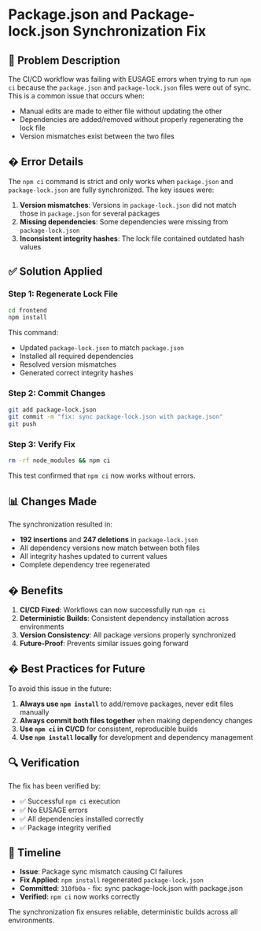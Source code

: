 # Package.json and Package-lock.json Synchronization Fix

## 🔧 Problem Description

The CI/CD workflow was failing with EUSAGE errors when trying to run `npm ci` because the `package.json` and `package-lock.json` files were out of sync. This is a common issue that occurs when:

- Manual edits are made to either file without updating the other
- Dependencies are added/removed without properly regenerating the lock file
- Version mismatches exist between the two files

## � Error Details

The `npm ci` command is strict and only works when `package.json` and `package-lock.json` are fully synchronized. The key issues were:

1. **Version mismatches**: Versions in `package-lock.json` did not match those in `package.json` for several packages
2. **Missing dependencies**: Some dependencies were missing from `package-lock.json`
3. **Inconsistent integrity hashes**: The lock file contained outdated hash values

## ✅ Solution Applied

### Step 1: Regenerate Lock File
```bash
cd frontend
npm install
```

This command:
- Updated `package-lock.json` to match `package.json`
- Installed all required dependencies
- Resolved version mismatches
- Generated correct integrity hashes

### Step 2: Commit Changes
```bash
git add package-lock.json
git commit -m "fix: sync package-lock.json with package.json"
git push
```

### Step 3: Verify Fix
```bash
rm -rf node_modules && npm ci
```

This test confirmed that `npm ci` now works without errors.

## 📊 Changes Made

The synchronization resulted in:
- **192 insertions** and **247 deletions** in `package-lock.json`
- All dependency versions now match between both files
- All integrity hashes updated to current values
- Complete dependency tree regenerated

## � Benefits

1. **CI/CD Fixed**: Workflows can now successfully run `npm ci`
2. **Deterministic Builds**: Consistent dependency installation across environments
3. **Version Consistency**: All package versions properly synchronized
4. **Future-Proof**: Prevents similar issues going forward

## � Best Practices for Future

To avoid this issue in the future:

1. **Always use `npm install`** to add/remove packages, never edit files manually
2. **Always commit both files together** when making dependency changes
3. **Use `npm ci` in CI/CD** for consistent, reproducible builds
4. **Use `npm install` locally** for development and dependency management

## 🔍 Verification

The fix has been verified by:
- ✅ Successful `npm ci` execution
- ✅ No EUSAGE errors
- ✅ All dependencies installed correctly
- ✅ Package integrity verified

## 📅 Timeline

- **Issue**: Package sync mismatch causing CI failures
- **Fix Applied**: `npm install` regenerated `package-lock.json`
- **Committed**: `310fb0a` - fix: sync package-lock.json with package.json
- **Verified**: `npm ci` now works correctly

The synchronization fix ensures reliable, deterministic builds across all environments.